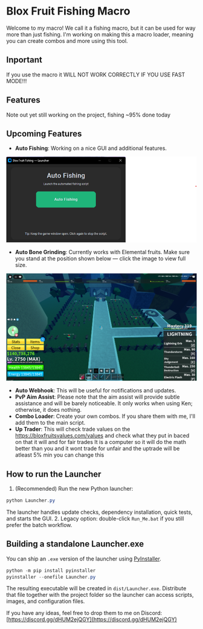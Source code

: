 # Blox Fruit Fishing Macro

Welcome to my macro! We call it a fishing macro, but it can be used for way more than just fishing. I'm working on making this a macro loader, meaning you can create combos and more using this tool.

## Inportant

If you use the macro it WILL NOT WORK CORRECTLY IF YOU USE FAST MODE!!!

## Features

Note out yet still working on the project, fishing ~95% done today

## Upcoming Features

- **Auto Fishing**: Working on a nice GUI and additional features.

[![Fish ReadMe](Images/Readme/FISHREADME.png)](Images/Readme/FISHREADME.png)

- **Auto Bone Grinding**: Currently works with Elemental fruits. Make sure you stand at the position shown below — click the image to view full size.

[![Bones ReadMe](Images/Readme/Bones_ReadMe.png)](Images/Readme/Bones_ReadMe.png)

- **Auto Webhook**: This will be useful for notifications and updates.
- **PvP Aim Assist**: Please note that the aim assist will provide subtle assistance and will be barely noticeable. It only works when using Ken; otherwise, it does nothing.
- **Combo Loader**: Create your own combos. If you share them with me, I'll add them to the main script.
- **Up Trader**: This will check trade values on the <https://bloxfruitsvalues.com/values> and check what they put in baced on that it will and for fair trades It is a computer so it will do the math better than you and it wont trade for unfair and the uptrade will be atleast 5% min you can change this

## How to run the Launcher

1. (Recommended) Run the new Python launcher:

```powershell
python Launcher.py
```

The launcher handles update checks, dependency installation, quick tests, and starts the GUI.
2. Legacy option: double-click `Run_Me.bat` if you still prefer the batch workflow.

## Building a standalone Launcher.exe

You can ship an `.exe` version of the launcher using [PyInstaller](https://pyinstaller.org/).

```powershell
python -m pip install pyinstaller
pyinstaller --onefile Launcher.py
```

The resulting executable will be created in `dist/Launcher.exe`. Distribute that file together with the project folder so the launcher can access scripts, images, and configuration files.

If you have any ideas, feel free to drop them to me on Discord: [https://discord.gg/dHUM2ejQGY](https://discord.gg/dHUM2ejQGY)
